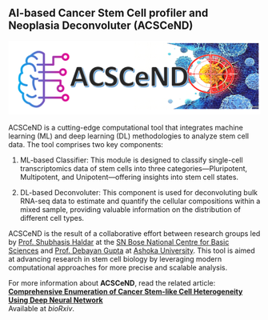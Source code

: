 ## AI-based Cancer Stem Cell profiler and Neoplasia Deconvoluter (ACSCeND)

![](ACSCEND.png)

ACSCeND is a cutting-edge computational tool that integrates machine learning (ML) and deep learning (DL) methodologies to analyze stem cell data. The tool comprises two key components:

1. ML-based Classifier: This module is designed to classify single-cell transcriptomics data of stem cells into three categories—Pluripotent, Multipotent, and Unipotent—offering insights into stem cell states.

2. DL-based Deconvoluter: This component is used for deconvoluting bulk RNA-seq data to estimate and quantify the cellular compositions within a mixed sample, providing valuable information on the distribution of different cell types.

ACSCeND is the result of a collaborative effort between research groups led by [Prof. Shubhasis Haldar](https://www.shubhasis-haldar-cmt.com/) at the [SN Bose National Centre for Basic Sciences](https://www.bose.res.in/) and [Prof. Debayan Gupta](https://debayangupta.com/) at [Ashoka University](https://www.ashoka.edu.in/home/). This tool is aimed at advancing research in stem cell biology by leveraging modern computational approaches for more precise and scalable analysis.

For more information about **ACSCeND**, read the related article:  
**[Comprehensive Enumeration of Cancer Stem-like Cell Heterogeneity Using Deep Neural Network](https://www.biorxiv.org/content/10.1101/2024.11.26.625418v1)**  
Available at *bioRxiv*.